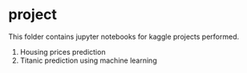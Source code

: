 # project
This folder contains jupyter notebooks for kaggle projects performed.
1. Housing prices prediction
2. Titanic prediction using machine learning

